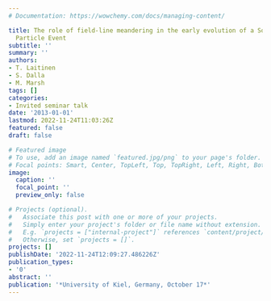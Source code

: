 ```yaml
---
# Documentation: https://wowchemy.com/docs/managing-content/

title: The role of field-line meandering in the early evolution of a Solar Energetic
  Particle Event
subtitle: ''
summary: ''
authors:
- T. Laitinen
- S. Dalla
- M. Marsh
tags: []
categories:
- Invited seminar talk
date: '2013-01-01'
lastmod: 2022-11-24T11:03:26Z
featured: false
draft: false

# Featured image
# To use, add an image named `featured.jpg/png` to your page's folder.
# Focal points: Smart, Center, TopLeft, Top, TopRight, Left, Right, BottomLeft, Bottom, BottomRight.
image:
  caption: ''
  focal_point: ''
  preview_only: false

# Projects (optional).
#   Associate this post with one or more of your projects.
#   Simply enter your project's folder or file name without extension.
#   E.g. `projects = ["internal-project"]` references `content/project/deep-learning/index.md`.
#   Otherwise, set `projects = []`.
projects: []
publishDate: '2022-11-24T12:09:27.486226Z'
publication_types:
- '0'
abstract: ''
publication: '*University of Kiel, Germany, October 17*'
---
```


